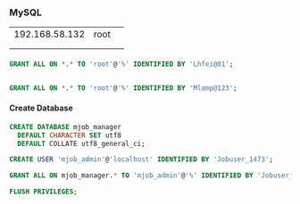 

### MySQL

|                |      |      |
| -------------- | ---- | ---- |
| 192.168.58.132 | root |      |
|                |      |      |
|                |      |      |



#### 

```sql
GRANT ALL ON *.* TO 'root'@'%' IDENTIFIED BY 'Lhfei@01';


GRANT ALL ON *.* TO 'root'@'%' IDENTIFIED BY 'Mlamp@123';
```



#### Create Database

```sql
CREATE DATABASE mjob_manager
  DEFAULT CHARACTER SET utf8
  DEFAULT COLLATE utf8_general_ci;

CREATE USER 'mjob_admin'@'localhost' IDENTIFIED BY 'Jobuser_1473';

GRANT ALL ON mjob_manager.* TO 'mjob_admin'@'%' IDENTIFIED BY 'Jobuser_1473';

FLUSH PRIVILEGES;
```

